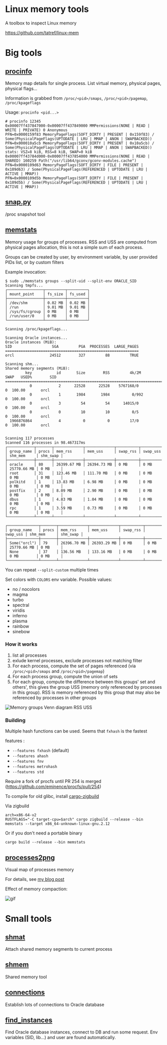 # Linux memory tools

A toolbox to inspect Linux memory

https://github.com/tatref/linux-mem


# Big tools
## [procinfo](src/bin/procinfo.rs)

Memory map details for single process. List virtual memory, physical pages, physical flags...

Information is grabbed from `/proc/<pid>/smaps`, `/proc/<pid>/pagemap`, `/proc/kpageflags`

Usage: `procinfo <pid...>`

```
# procinfo 12345
0x00007ff437847000-0x00007ff437849000 MMPermissions(NONE | READ | WRITE | PRIVATE) 0 Anonymous
PFN=0x0000159f83 MemoryPageFlags(SOFT_DIRTY | PRESENT | 0x159f83) / Some(PhysicalPageFlags(UPTODATE | LRU | MMAP | ANON | SWAPBACKED))
PFN=0x000010a5cb MemoryPageFlags(SOFT_DIRTY | PRESENT | 0x10a5cb) / Some(PhysicalPageFlags(UPTODATE | LRU | MMAP | ANON | SWAPBACKED))
stats: VSZ=8 kiB, RSS=8 kiB, SWAP=0 kiB
0x00007ff43784d000-0x00007ff437854000 MMPermissions(NONE | READ | SHARED) 160259 Path("/usr/lib64/gconv/gconv-modules.cache")
PFN=0x0000109d63 MemoryPageFlags(SOFT_DIRTY | FILE | PRESENT | 0x109d63) / Some(PhysicalPageFlags(REFERENCED | UPTODATE | LRU | ACTIVE | MMAP))
PFN=0x0000109d5b MemoryPageFlags(SOFT_DIRTY | FILE | PRESENT | 0x109d5b) / Some(PhysicalPageFlags(REFERENCED | UPTODATE | LRU | ACTIVE | MMAP))
```

## [snap.py](proc_snap/README.md)

/proc snapshot tool

## [memstats](src/bin/memstats.rs)

Memory usage for groups of processes. RSS and USS are computed from physical pages allocation, this is not a simple sum of each process.

Groups can be created by user, by environment variable, by user provided PIDs list, or by custom filters

Example invocation:

```
$ sudo ./memstats groups --split-uid --split-env ORACLE_SID
Scanning tmpfs...
┌────────────────┬─────────┬─────────┐
│ mount_point    │ fs_size │ fs_used │
├────────────────┼─────────┼─────────┤
│ /dev/shm       │ 0.02 MB │ 0.02 MB │
│ /run           │ 9.01 MB │ 9.01 MB │
│ /sys/fs/cgroup │ 0 MB    │ 0 MB    │
│ /run/user/0    │ 0 MB    │ 0 MB    │
└────────────────┴─────────┴─────────┘

Scanning /proc/kpageflags...

Scanning Oracle instances...
Oracle instances (MiB):
SID                  SGA         PGA  PROCESSES  LARGE_PAGES
============================================================
orcl                24512        327         88         TRUE

Scanning shm...
Shared memory segments (MiB):
         key           id       Size        RSS         4k/2M        SWAP   USED%        SID
============================================================================================
           0            2      22528      22528    5767168/0            0  100.00       orcl
           0            1       1984       1984          0/992          0  100.00       orcl
           0            3         54         54      14015/0            0  100.00       orcl
           0            0         10         10          0/5            0  100.00       orcl
  1966876864            4          0          0         17/0            0  100.00       orcl


Scanning 117 processes
Scanned 116 processes in 98.467317ms
┌────────────┬───────┬─────────────┬─────────────┬──────────┬──────────┬─────────────┬──────────┐
│ group_name │ procs │ mem_rss     │ mem_uss     │ swap_rss │ swap_uss │ shm_mem     │ shm_swap │
├────────────┼───────┼─────────────┼─────────────┼──────────┼──────────┼─────────────┼──────────┤
│ oracle     │ 80    │ 26399.67 MB │ 26394.73 MB │ 0 MB     │ 0 MB     │ 25770.66 MB │ 0 MB     │
│ root       │ 31    │ 123.46 MB   │ 111.70 MB   │ 0 MB     │ 0 MB     │ 0 MB        │ 0 MB     │
│ polkitd    │ 1     │ 13.83 MB    │ 6.98 MB     │ 0 MB     │ 0 MB     │ 0 MB        │ 0 MB     │
│ postfix    │ 2     │ 8.09 MB     │ 2.90 MB     │ 0 MB     │ 0 MB     │ 0 MB        │ 0 MB     │
│ dbus       │ 1     │ 4.83 MB     │ 1.04 MB     │ 0 MB     │ 0 MB     │ 0 MB        │ 0 MB     │
│ rpc        │ 1     │ 3.59 MB     │ 0.73 MB     │ 0 MB     │ 0 MB     │ 0 MB        │ 0 MB     │
└────────────┴───────┴─────────────┴─────────────┴──────────┴──────────┴─────────────┴──────────┘

┌──────────────┬───────┬─────────────┬─────────────┬──────────┬──────────┬─────────────┬──────────┐
│ group_name   │ procs │ mem_rss     │ mem_uss     │ swap_rss │ swap_uss │ shm_mem     │ shm_swap │
├──────────────┼───────┼─────────────┼─────────────┼──────────┼──────────┼─────────────┼──────────┤
│ Some("orcl") │ 79    │ 26396.70 MB │ 26393.29 MB │ 0 MB     │ 0 MB     │ 25770.66 MB │ 0 MB     │
│ None         │ 37    │ 136.56 MB   │ 133.16 MB   │ 0 MB     │ 0 MB     │ 0 MB        │ 0 MB     │
└──────────────┴───────┴─────────────┴─────────────┴──────────┴──────────┴─────────────┴──────────┘

```

You can repeat `--split-custom` multiple times

Set colors with `COLORS` env variable. Possible values:
* no / nocolors
* magma
* turbo
* spectral
* viridis
* inferno
* plasma
* rainbow
* sinebow

### How it works
1. list all processes
1. exlude kernel processes, exclude processes not matching filter
1. For each process, compute the set of pages referenced (via `/proc/<pid>/smaps` and `/proc/<pid>/pagemap`)
1. For each process group, compute the union of sets
1. For each group, compute the difference between this groups' set and others', this gives the group USS (memory only referenced by processes in this group). RSS is memory referenced by this group that may also be referenced by processes in other groups

![Memory groups Venn diagram RSS USS](./assets/Process_groups_RSS_USS.png)

### Building

Multiple hash functions can be used. Seems that `fxhash` is the fastest

features :
* `--features fxhash` (default)
* `--features ahash`
* `--features fnv`
* `--features metrohash`
* `--features std`


Require a fork of procfs until PR 254 is merged (https://github.com/eminence/procfs/pull/254)

To compile for old glibc, install [cargo-zigbuild](https://github.com/rust-cross/cargo-zigbuild)

Via zigbuild
```
arch=x86-64-v2
RUSTFLAGS="-C target-cpu=$arch" cargo zigbuild --release --bin memstats --target x86_64-unknown-linux-gnu.2.12
```

Or if you don't need a portable binary
```
cargo build --release --bin memstats
```

## [processes2png](src/bin/processes2png.rs)

Visual map of processes memory

For details, see [my blog post](https://tatref.github.io/blog/2023-visual-linux-memory-compact/)


Effect of memory compaction:

![gif](https://tatref.github.io/blog/2023-visual-linux-memory-compact/out.gif)


# Small tools
## [shmat](src/bin/shmat.rs)

Attach shared memory segments to current process

## [shmem](src/bin/shmem.rs)

Shared memory tool

## [connections](oracle-tools/src/bin/connections.rs)

Establish lots of connections to Oracle database

## [find_instances](oracle-tools/src/bin/find_instances.rs)

Find Oracle database instances, connect to DB and run some request. Env variables (SID, lib...) and user are found automatically.
